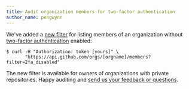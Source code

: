 ```yaml
---
title: Audit organization members for two-factor authentication
author_name: pengwynn
---
```


We've added a [new filter][filter] for listing members of an organization without
[two-factor authentication][2fa-blog] enabled:


``` command-line
$ curl -H "Authorization: token [yours]" \
       "https://api.github.com/orgs/[orgname]/members?filter=2fa_disabled"
```

The new filter is available for owners of organizations with private
repositories. Happy auditing and [send us your feedback or questions][contact].

[filter]: /v3/orgs/members/#audit-two-factor-auth
[2fa-blog]: https://github.com/blog/1614-two-factor-authentication
[contact]: https://github.com/contact?form[subject]=API+2FA+filter

